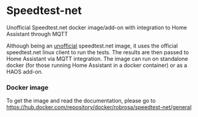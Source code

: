 # Speedtest-net
Unofficial Speedtest.net docker image/add-on with integration to Home Assistant through MQTT

Although being an <u>unofficial</u> speedtest.net image, it uses the official speedtest.net linux client to run the tests. The results are then passed to Home Assistant via MQTT integration. The image can run on standalone docker (for those running Home Assistant in a docker container) or as a HAOS add-on.

### Docker image
To get the image and read the documentation, please go to https://hub.docker.com/repository/docker/robrosa/speedtest-net/general
